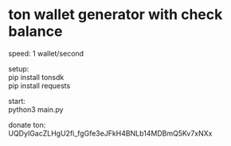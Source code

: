 <h1>ton wallet generator with check balance</h1>


speed: 1 wallet/second

setup: <br>
pip install tonsdk <br>
pip install requests

start: <br>
python3 main.py


donate ton: <br>
UQDyIGacZLHgU2fi_fgGfe3eJFkH4BNLb14MDBmQ5Kv7xNXx
